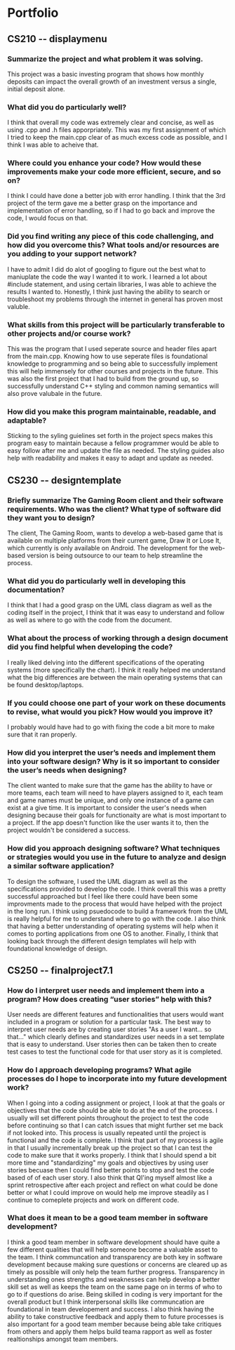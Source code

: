 # Portfolio

## CS210 -- displaymenu

### Summarize the project and what problem it was solving.

This project was a basic investing program that shows how monthly deposits can impact the overall growth of an investment versus a single, initial deposit alone.

### What did you do particularly well?

I think that overall my code was extremely clear and concise, as well as using .cpp and .h files apporpriately.  This was my first assignment of which I tried to keep the main.cpp clear of as much excess code as possible, and I think I was able to acheive that.

### Where could you enhance your code? How would these improvements make your code more efficient, secure, and so on?

I think I could have done a better job with error handling.  I think that the 3rd project of the term gave me a better grasp on the importance and implementation of error handling, so if I had to go back and improve the code, I would focus on that.  

### Did you find writing any piece of this code challenging, and how did you overcome this? What tools and/or resources are you adding to your support network?

I have to admit I did do alot of googling to figure out the best what to maniuplate the code the way I wanted it to work.  I learned a lot about #include statement, and using certain libraries, I was able to achieve the results I wanted to.  Honestly, I think just having the ability to search or troubleshoot my problems through the internet in general has proven most valuble.

### What skills from this project will be particularly transferable to other projects and/or course work?

This was the program that I used seperate source and header files apart from the main.cpp.  Knowing how to use seperate files is foundational knowledge to programming and so being able to successfully implement this will help immensely for other courses and projects in the future.  This was also the first project that I had to build from the ground up, so successfully understand C++ styling and common naming semantics will also prove valubale in the future.

### How did you make this program maintainable, readable, and adaptable?

Sticking to the syling guielines set forth in the project specs makes this program easy to maintain because a fellow programmer would be able to easy follow after me and update the file as needed.  The styling guides also help with readability and makes it easy to adapt and update as needed.

## CS230 -- designtemplate

### Briefly summarize The Gaming Room client and their software requirements. Who was the client? What type of software did they want you to design?

The client, The Gaming Room, wants to develop a web-based game that is available on multiple platforms from their current game, Draw It or Lose It, which currently is only available on Android. The development for the web-based version is being outsource to our team to help streamline the process.

### What did you do particularly well in developing this documentation?

I think that I had a good grasp on the UML class diagram as well as the coding itself in the project, I think that it was easy to understand and follow as well as where to go with the code from the document.

### What about the process of working through a design document did you find helpful when developing the code?

I really liked delving into the different specifications of the operating systems (more specifically the chart). I think it really helped me understand what the big differences are between the main operating systems that can be found desktop/laptops.

### If you could choose one part of your work on these documents to revise, what would you pick? How would you improve it?

I probably would have had to go with fixing the code a bit more to make sure that it ran properly.

### How did you interpret the user’s needs and implement them into your software design? Why is it so important to consider the user’s needs when designing?

The client wanted to make sure that the game has the ability to have or more teams, each team will need to have players assigned to it, each team and game names must be unique, and only one instance of a game can exist at a give time. It is important to consider the user's needs when designing because their goals for functionaity are what is most important to a project. If the app doesn't function like the user wants it to, then the project wouldn't be considered a success.

### How did you approach designing software? What techniques or strategies would you use in the future to analyze and design a similar software application?

To design the software, I used the UML diagram as well as the specifications provided to develop the code. I think overall this was a pretty successful approached but I feel like there could have been some improvments made to the process that would have helped with the project in the long run. I think using psuedocode to build a framework from the UML is really helpful for me to understand where to go with the code. I also think that having a better understanding of operating systems will help when it comes to porting applications from one OS to another. Finally, I think that looking back through the different design templates will help with foundational knowledge of design.

## CS250 -- finalproject7.1

### How do I interpret user needs and implement them into a program? How does creating “user stories” help with this?

User needs are different features and functionalities that users would want included in a program or solution for a particular task.  The best way to interpret user needs are by creating user stories "As a user I want... so that..." which clearly defines and standardizes user needs in a set template that is easy to understand.  User stories then can be taken then to create test cases to test the functional code for that user story as it is completed.

### How do I approach developing programs? What agile processes do I hope to incorporate into my future development work?

When I going into a coding assignment or project, I look at that the goals or objectives that the code should be able to do at the end of the process.  I usually will set different points throughout the project to test the code before continuing so that I can catch issues that might further set me back if not looked into.  This process is usually repeated until the project is functional and the code is complete.  I think that part of my process is agile in that I usually incrementally break up the project so that I can test the code to make sure that it works properly.  I think that I should spend a bit more time and "standardizing" my goals and objectives by using user stories becuase then I could find better points to stop and test the code based of of each user story.  I also think that QI'ing myself almost like a sprint retrospective after each project and reflect on what could be done better or what I could improve on would help me improve steadily as I continue to comeplete projects and work on different code.  

### What does it mean to be a good team member in software development?

I think a good team member in software development should have quite a few different qualities that will help someone become a valuable asset to the team.  I think communcation and transparency are both key in software development because making sure questions or concerns are cleared up as timely as possible will only help the team further progress.  Transparency in understanding ones strengths and weaknesses can help develop a better skill set as well as keeps the team on the same page on in terms of who to go to if questions do arise.  Being skilled in coding is very important for the overall product but I think interpersonal skills like communcation are foundational in team developement and success.  I also think having the ability to take constructive feedback and apply them to future processes is also important for a good team member because being able take critiques from others and apply them helps build teama rapport as well as foster realtionships amongst team members.   